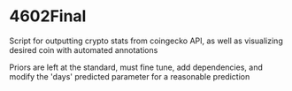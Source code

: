 # 4602Final


Script for outputting crypto stats from coingecko API, as well as visualizing desired coin with automated annotations


Priors are left at the standard, must fine tune, add dependencies, and modify the 'days' predicted parameter for a reasonable prediction
